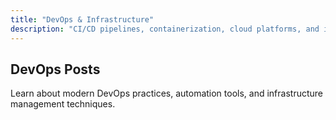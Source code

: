 ```yaml
---
title: "DevOps & Infrastructure"
description: "CI/CD pipelines, containerization, cloud platforms, and infrastructure automation"
---
```


## DevOps Posts

Learn about modern DevOps practices, automation tools, and infrastructure management techniques.